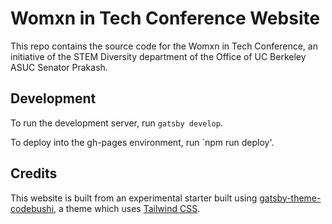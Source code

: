 # Womxn in Tech Conference Website

This repo contains the source code for the Womxn in Tech Conference, an initiative of the STEM Diversity department of the Office of UC Berkeley ASUC Senator Prakash. 

## Development 

To run the development server, run `gatsby develop`.

To deploy into the gh-pages environment, run `npm run deploy'.

## Credits

This website is built from an experimental starter built using [gatsby-theme-codebushi](https://github.com/codebushi/gatsby-theme-codebushi), a theme which uses [Tailwind CSS](https://tailwindcss.com/).
